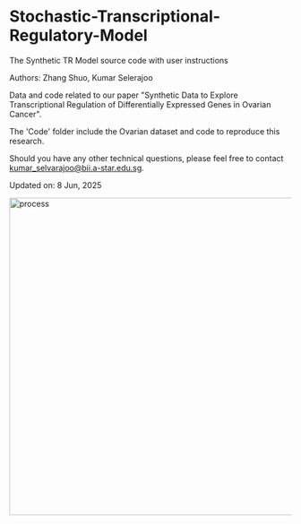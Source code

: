 # Stochastic-Transcriptional-Regulatory-Model
The Synthetic TR Model source code with user instructions 

Authors: Zhang Shuo, Kumar Selerajoo

Data and code related to our paper "Synthetic Data to Explore Transcriptional Regulation of Differentially Expressed Genes in Ovarian Cancer".

The 'Code' folder include the Ovarian dataset and code to reproduce this research.

Should you have any other technical questions, please feel free to contact kumar_selvarajoo@bii.a-star.edu.sg. 

Updated on: 8 Jun, 2025

<img width="567" alt="process" src="https://github.com/user-attachments/assets/4af6ac52-be65-4ad8-b4bc-817cd751683f" />

